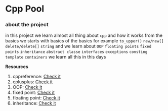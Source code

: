 # Cpp Pool

### about the project
in this project we learn almost all thing about `cpp` and how it works from the basics 
we starts with basics of the basics for example `to_upper()` `new/new[]` `delete/delete[]` `string`
and we learn about `OOP` `floating points` `fixed points` `inheritance` `abstract classe` `interfaces` `exceptions` `consting` `template` `containers` we learn all this in this days

**Resources**
1. cppreference: [Check it](https://en.cppreference.com/w/)
2. cplusplus: [Check it](https://cplusplus.com/)
3. OOP: [Check it](https://www.geeksforgeeks.org/object-oriented-programming-in-cpp/)
4. fixed point: [Check it](https://www.geeksforgeeks.org/fixed-point-representation/)
5. floating point: [Check it](https://en.wikipedia.org/wiki/Floating-point_arithmetic)
6. inheritance: [Check it](https://www.geeksforgeeks.org/inheritance-in-c/)